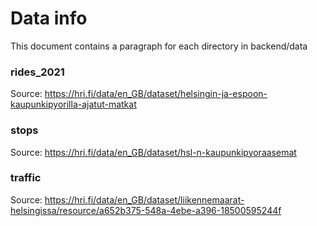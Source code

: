 # Data info
This document contains a paragraph for each directory in backend/data

### rides_2021
Source: https://hri.fi/data/en_GB/dataset/helsingin-ja-espoon-kaupunkipyorilla-ajatut-matkat

### stops
Source: https://hri.fi/data/en_GB/dataset/hsl-n-kaupunkipyoraasemat

### traffic
Source: https://hri.fi/data/en_GB/dataset/liikennemaarat-helsingissa/resource/a652b375-548a-4ebe-a396-18500595244f